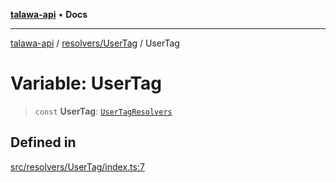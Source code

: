 [**talawa-api**](../../../README.md) • **Docs**

***

[talawa-api](../../../modules.md) / [resolvers/UserTag](../README.md) / UserTag

# Variable: UserTag

> `const` **UserTag**: [`UserTagResolvers`](../../../types/generatedGraphQLTypes/type-aliases/UserTagResolvers.md)

## Defined in

[src/resolvers/UserTag/index.ts:7](https://github.com/PalisadoesFoundation/talawa-api/blob/fe65d855b3d1e3e4af621340e7e8bfa0325634c1/src/resolvers/UserTag/index.ts#L7)

